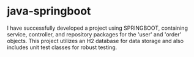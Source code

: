 # java-springboot
 I have successfully developed a project using SPRINGBOOT, containing service, controller, and repository packages for the 'user' and 'order' objects. This project utilizes an H2 database for data storage and also includes unit test classes for robust testing.
